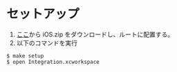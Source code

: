 # セットアップ

1. [ここ](https://drive.google.com/drive/folders/1WeXfcWDlj5DeABsm5kQj134MqyRt_8YA)から iOS.zip をダウンロードし、ルートに配置する。
2. 以下のコマンドを実行

```
$ make setup
$ open Integration.xcworkspace
```
